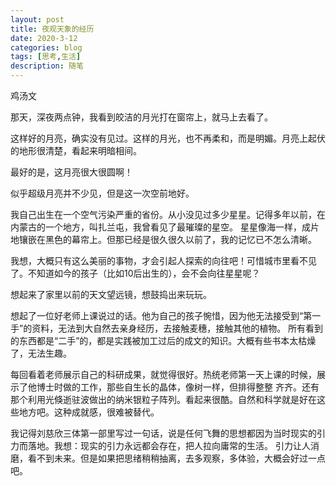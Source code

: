 ```yaml
---
layout: post
title: 夜观天象的经历
date: 2020-3-12
categories: blog
tags: [思考,生活]
description: 随笔
---
```

鸡汤文
    
那天，深夜两点钟，我看到皎洁的月光打在窗帘上，就马上去看了。
    
这样好的月亮，确实没有见过。这样的月光，也不再柔和，而是明媚。月亮上起伏的地形很清楚，看起来明暗相间。
    
最好的是，这月亮很大很圆啊！
    
似乎超级月亮并不少见，但是这一次空前地好。
    
我自己出生在一个空气污染严重的省份。从小没见过多少星星。记得多年以前，在内蒙古的一个地方，叫扎兰屯，我曾看见了最璀璨的星空。
星星像海一样，成片地镶嵌在黑色的幕帘上。但那已经是很久很久以前了，我的记忆已不怎么清晰。
    
我想，大概只有这么美丽的事物，才会引起人探索的向往吧！可惜城市里看不见了。不知道如今的孩子（比如10后出生的），会不会向往星星呢？

想起来了家里以前的天文望远镜，想鼓捣出来玩玩。
    
想起了一位好老师上课说过的话。他为自己的孩子惋惜，因为他无法接受到“第一手”的资料，无法到大自然去亲身经历，去接触麦穗，接触其他的植物。
所有看到的东西都是“二手”的，都是实践被加工过后的成文的知识。大概有些书本太枯燥了，无法生趣。
     
每回看着老师展示自己的科研成果，就觉得很好。热统老师第一天上课的时候，展示了他博士时做的工作，那些自生长的晶体，像树一样，但排得整整
齐齐。还有那个利用光倏逝驻波做出的纳米银粒子阵列。看起来很酷。自然和科学就是好在这些地方吧。这种成就感，很难被替代。
    
我记得刘慈欣三体第一部里写过一句话，说是任何飞舞的思想都因为当时现实的引力而落地。我想：现实的引力永远都会存在，把人拉向庸常的生活。
引力让人消磨，看不到未来。但是如果把思绪稍稍抽离，去多观察，多体验，大概会好过一点吧。


  
    
    
    
    
 

    
   
   
   
    
  



    

   

    



   
   
   
   
   

  
   

   
   


    
    
    













